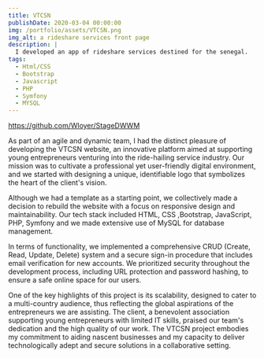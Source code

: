 ```yaml
---
title: VTCSN
publishDate: 2020-03-04 00:00:00
img: /portfolio/assets/VTCSN.png
img_alt: a rideshare services front page
description: |
  I developed an app of rideshare services destined for the senegal. 
tags:
  - Html/CSS
  - Bootstrap
  - Javascript
  - PHP
  - Symfony
  - MYSQL
---
```

https://github.com/Wloyer/StageDWWM

As part of an agile and dynamic team, I had the distinct pleasure of developing the VTCSN website, an innovative platform aimed at supporting young entrepreneurs venturing into the ride-hailing service industry. Our mission was to cultivate a professional yet user-friendly digital environment, and we started with designing a unique, identifiable logo that symbolizes the heart of the client's vision. 

Although we had a template as a starting point, we collectively made a decision to rebuild the website with a focus on responsive design and maintainability. Our tech stack included HTML, CSS ,Bootstrap, JavaScript, PHP, Symfony and we made extensive use of MySQL for database management.

In terms of functionality, we implemented a comprehensive CRUD (Create, Read, Update, Delete) system and a secure sign-in procedure that includes email verification for new accounts. We prioritized security throughout the development process, including URL protection and password hashing, to ensure a safe online space for our users.

One of the key highlights of this project is its scalability, designed to cater to a multi-country audience, thus reflecting the global aspirations of the entrepreneurs we are assisting. The client, a benevolent association supporting young entrepreneurs with limited IT skills, praised our team's dedication and the high quality of our work. The VTCSN project embodies my commitment to aiding nascent businesses and my capacity to deliver technologically adept and secure solutions in a collaborative setting.
